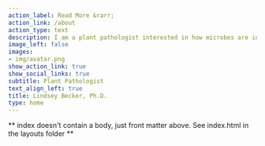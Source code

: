 ```yaml
---
action_label: Read More &rarr;
action_link: /about
action_type: text
description: I am a plant pathologist interested in how microbes are influenced by their surrounding environment and associated with other microbes as well as their host. My research employs microbial ecology and next generation sequencing to improve our understanding of host-microbe interactions.
image_left: false
images:
- img/avatar.png
show_action_link: true
show_social_links: true
subtitle: Plant Pathologist 
text_align_left: true
title: Lindsey Becker, Ph.D.
type: home
---
```


** index doesn't contain a body, just front matter above.
See index.html in the layouts folder **
